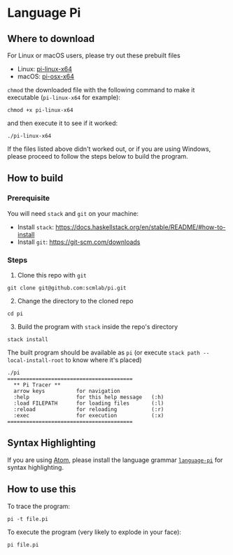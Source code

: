 # Language Pi

## Where to download

For Linux or macOS users, please try out these prebuilt files

* Linux: [pi-linux-x64](https://github.com/scmlab/pi/releases/download/v1.2.0/pi-linux-x64)
* macOS: [pi-osx-x64](https://github.com/scmlab/pi/releases/download/v1.2.0/pi-osx-x64)

`chmod` the downloaded file with the following command to make it executable (`pi-linux-x64` for example):

```
chmod +x pi-linux-x64
```

and then execute it to see if it worked:

```
./pi-linux-x64
```

If the files listed above didn't worked out, or if you are using Windows,
please proceed to follow the steps below to build the program.

## How to build

### Prerequisite

You will need `stack` and `git` on your machine:

* Install `stack`: https://docs.haskellstack.org/en/stable/README/#how-to-install
* Install `git`: https://git-scm.com/downloads

### Steps

1. Clone this repo with `git`

```
git clone git@github.com:scmlab/pi.git
```

2. Change the directory to the cloned repo

```
cd pi
```

3. Build the program with `stack` inside the repo's directory

```
stack install
```

The built program should be available as `pi`
(or execute `stack path --local-install-root` to know where it's placed)

```
./pi
========================================
  ** Pi Tracer **
  arrow keys          for navigation
  :help               for this help message   (:h)
  :load FILEPATH      for loading files       (:l)
  :reload             for reloading           (:r)
  :exec               for execution           (:x)
========================================
```

## Syntax Highlighting

If you are using [Atom](https://atom.io/), please install the language grammar [`language-pi`](https://atom.io/packages/language-pi) for syntax highlighting.

## How to use this

To trace the program:

```
pi -t file.pi
```

To execute the program (very likely to explode in your face):

```
pi file.pi
```
